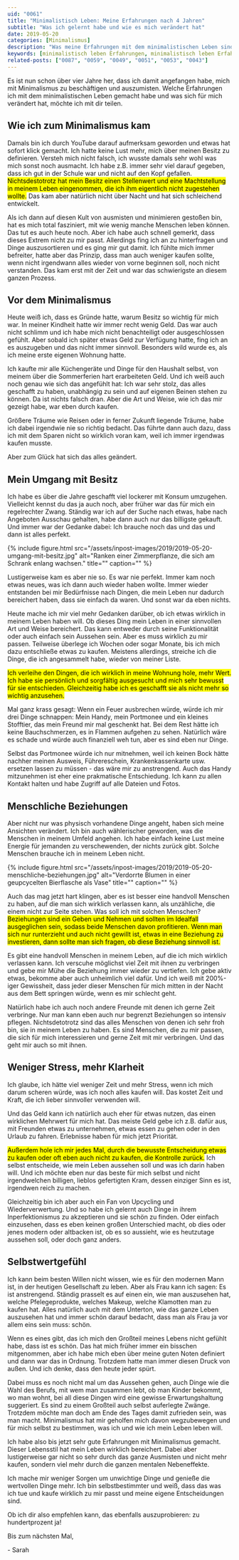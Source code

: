 ```yaml
---
uid: "0061"
title: "Minimalistisch Leben: Meine Erfahrungen nach 4 Jahren"
subtitle: "Was ich gelernt habe und wie es mich verändert hat"
date: 2019-05-20
categories: [Minimalismus]
description: "Was meine Erfahrungen mit dem minimalistischen Leben sind, was ich gelernt habe und wie es mich verändert hat."
keywords: [minimalistisch leben Erfahrungen, minimalistisch leben Erfahrung]
related-posts: ["0087", "0059", "0049", "0051", "0053", "0043"]
---
```

Es ist nun schon über vier Jahre her, dass ich damit angefangen habe, mich mit Minimalismus zu beschäftigen und auszumisten. Welche Erfahrungen ich mit dem minimalistischen Leben gemacht habe und was sich für mich verändert hat, möchte ich mit dir teilen.
<!--more-->

## Wie ich zum Minimalismus kam
Damals bin ich durch YouTube darauf aufmerksam geworden und etwas hat sofort klick gemacht. Ich hatte keine Lust mehr, mich über meinen Besitz zu definieren. Versteh mich nicht falsch, ich wusste damals sehr wohl was mich sonst noch ausmacht. Ich habe z.B. immer sehr viel darauf gegeben, dass ich gut in der Schule war und nicht auf den Kopf gefallen. <mark>Nichtsdestotrotz hat mein Besitz einen Stellenwert und eine Machtstellung in meinem Leben eingenommen, die ich ihm eigentlich nicht zugestehen wollte.</mark> Das kam aber natürlich nicht über Nacht und hat sich schleichend entwickelt.

Als ich dann auf diesen Kult von ausmisten und minimieren gestoßen bin, hat es mich total fasziniert, mit wie wenig manche Menschen leben können. Das tut es auch heute noch. Aber ich habe auch schnell gemerkt, dass dieses Extrem nicht zu mir passt. Allerdings fing ich an zu hinterfragen und Dinge auszusortieren und es ging mir gut damit. Ich fühlte mich immer befreiter, hatte aber das Prinzip, dass man auch weniger kaufen sollte, wenn nicht irgendwann alles wieder von vorne beginnen soll, noch nicht verstanden. Das kam erst mit der Zeit und war das schwierigste an diesem ganzen Prozess.

## Vor dem Minimalismus
Heute weiß ich, dass es Gründe hatte, warum Besitz so wichtig für mich war. In meiner Kindheit hatte wir immer recht wenig Geld. Das war auch nicht schlimm und ich habe mich nicht benachteiligt oder ausgeschlossen gefühlt. Aber sobald ich später etwas Geld zur Verfügung hatte, fing ich an es auszugeben und das nicht immer sinnvoll. Besonders wild wurde es, als ich meine erste eigenen Wohnung hatte.

Ich kaufte mir alle Küchengeräte und Dinge für den Haushalt selbst, von meinem über die Sommerferien hart erarbeiteten Geld. Und ich weiß auch noch genau wie sich das angefühlt hat: Ich war sehr stolz, das alles geschafft zu haben, unabhängig zu sein und auf eigenen Beinen stehen zu können. Da ist nichts falsch dran. Aber die Art und Weise, wie ich das mir gezeigt habe, war eben durch kaufen.

Größere Träume wie Reisen oder in ferner Zukunft liegende Träume, habe ich dabei irgendwie nie so richtig bedacht. Das führte dann auch dazu, dass ich mit dem Sparen nicht so wirklich voran kam, weil ich immer irgendwas kaufen musste.

Aber zum Glück hat sich das alles geändert.

## Mein Umgang mit Besitz
Ich habe es über die Jahre geschafft viel lockerer mit Konsum umzugehen. Vielleicht kennst du das ja auch noch, aber früher war das für mich ein regelrechter Zwang. Ständig war ich auf der Suche nach etwas, habe nach Angeboten Ausschau gehalten, habe dann auch nur das billigste gekauft. Und immer war der Gedanke dabei: Ich brauche noch das und das und dann ist alles perfekt.

{% include figure.html src="/assets/inpost-images/2019/2019-05-20-umgang-mit-besitz.jpg" alt="Ranken einer Zimmerpflanze, die sich am Schrank enlang wachsen." title="" caption="" %}

Lustigerweise kam es aber nie so. Es war nie perfekt. Immer kam noch etwas neues, was ich dann auch wieder haben wollte. Immer wieder entstanden bei mir Bedürfnisse nach Dingen, die mein Leben nur dadurch bereichert haben, dass sie einfach da waren. Und sonst war da eben nichts.

Heute mache ich mir viel mehr Gedanken darüber, ob ich etwas wirklich in meinem Leben haben will. Ob dieses Ding mein Leben in einer sinnvollen Art und Weise bereichert. Das kann entweder durch seine Funktionalität oder auch einfach sein Aussehen sein. Aber es muss wirklich zu mir passen. Teilweise überlege ich Wochen oder sogar Monate, bis ich mich dazu entschließe etwas zu kaufen. Meistens allerdings, streiche ich die Dinge, die ich angesammelt habe, wieder von meiner Liste.

<mark>Ich verleihe den Dingen, die ich wirklich in meine Wohnung hole, mehr Wert. Ich habe sie persönlich und sorgfältig ausgesucht und mich sehr bewusst für sie entschieden. Gleichzeitig habe ich es geschafft sie als nicht mehr so wichtig anzusehen.</mark>

Mal ganz krass gesagt: Wenn ein Feuer ausbrechen würde, würde ich mir drei Dinge schnappen: Mein Handy, mein Portmonee und ein kleines Stofftier, das mein Freund mir mal geschenkt hat. Bei dem Rest hätte ich keine Bauchschmerzen, es in Flammen aufgehen zu sehen. Natürlich wäre es schade und würde auch finanziell weh tun, aber es sind eben nur Dinge.

Selbst das Portmonee würde ich nur mitnehmen, weil ich keinen Bock hätte nachher meinen Ausweis, Führereschein, Krankenkassenkarte usw. ersetzen lassen zu müssen - das wäre mir zu anstrengend. Auch das Handy mitzunehmen ist eher eine prakmatische Entschiedung. Ich kann zu allen Kontakt halten und habe Zugriff auf alle Dateien und Fotos.

## Menschliche Beziehungen
Aber nicht nur was physisch vorhandene Dinge angeht, haben sich meine Ansichten verändert. Ich bin auch wählerischer geworden, was die Menschen in meinem Umfeld angehen. Ich habe einfach keine Lust meine Energie für jemanden zu verschewenden, der nichts zurück gibt. Solche Menschen brauche ich in meinem Leben nicht.

{% include figure.html src="/assets/inpost-images/2019/2019-05-20-menschliche-beziehungen.jpg" alt="Verdorrte Blumen in einer geupcycelten Bierflasche als Vase" title="" caption="" %}

Auch das mag jetzt hart klingen, aber es ist besser eine handvoll Menschen zu haben, auf die man sich wirklich verlassen kann, als unzähliche, die einem nicht zur Seite stehen. Was soll ich mit solchen Menschen? <mark>Beziehungen sind ein Geben und Nehmen und sollten im Idealfall ausgeglichen sein, sodass beide Menschen davon profitieren. Wenn man sich nur runterzieht und auch nicht gewillt ist, etwas in eine Beziehung zu investieren, dann sollte man sich fragen, ob diese Beziehung sinnvoll ist.</mark>

Es gibt eine handvoll Menschen in meinem Leben, auf die ich mich wirklich verlassen kann. Ich verscuhe möglichst viel Zeit mit ihnen zu verbringen und gebe mir Mühe die Beziehung immer wieder zu vertiefen. Ich gebe aktiv etwas, bekomme aber auch unheimlich viel dafür. Und ich weiß mit 200%-iger Gewissheit, dass jeder dieser Menschen für mich mitten in der Nacht aus dem Bett springen würde, wenn es mir schlecht geht.

Natürlich habe ich auch noch andere Freunde mit denen ich gerne Zeit verbringe. Nur man kann eben auch nur begrenzt Beziehungen so intensiv pflegen. Nichtsdetotrotz sind das alles Menschen von denen ich sehr froh bin, sie in meinem Leben zu haben. Es sind Menschen, die zu mir passen, die sich für mich interessieren und gerne Zeit mit mir verbringen. Und das geht mir auch so mit ihnen.

## Weniger Stress, mehr Klarheit
Ich glaube, ich hätte viel weniger Zeit und mehr Stress, wenn ich mich darum scheren würde, was ich noch alles kaufen will. Das kostet Zeit und Kraft, die ich lieber sinnvoller verwenden will.

Und das Geld kann ich natürlich auch eher für etwas nutzen, das einen wirklichen Mehrwert für mich hat. Das meiste Geld gebe ich z.B. dafür aus, mit Freunden etwas zu unternehmen, etwas essen zu gehen oder in den Urlaub zu fahren. Erlebnisse haben für mich jetzt Priorität.

<mark>Außerdem hole ich mir jedes Mal, durch die bewusste Entscheidung etwas zu kaufen oder oft eben auch nicht zu kaufen, die Kontrolle zurück.</mark> Ich selbst entscheide, wie mein Leben aussehen soll und was ich darin haben will. Und ich möchte eben nur das beste für mich selbst und nicht irgendwelchen billigen, lieblos gefertigten Kram, dessen einziger Sinn es ist, irgendwen reich zu machen.

Gleichzeitig bin ich aber auch ein Fan von Upcycling und Wiederverwertung. Und so habe ich gelernt auch Dinge in ihrem Inperfektionismus zu akzeptieren und sie schön zu finden. Oder einfach einzusehen, dass es eben keinen großen Unterschied macht, ob dies oder jenes modern oder altbacken ist, ob es so aussieht, wie es heutzutage aussehen soll, oder doch ganz anders.

## Selbstwertgefühl
Ich kann beim besten Willen nicht wissen, wie es für den modernen Mann ist, in der heutigen Gesellschaft zu leben. Aber als Frau kann ich sagen: Es ist anstrengend. Ständig prasselt es auf einen ein, wie man auszusehen hat, welche Pfelegeprodukte, welches Makeup, welche Klamotten man zu kaufen hat. Alles natürlich auch mit dem Unterton, wie das ganze Leben auszusehen hat und immer schön darauf bedacht, dass man als Frau ja vor allem eins sein muss: schön.

Wenn es eines gibt, das ich mich den Großteil meines Lebens nicht gefühlt habe, dass ist es schön. Das hat mich früher immer ein bisschen mitgenommen, aber ich habe mich eben über meine guten Noten definiert und dann war das in Ordnung. Trotzdem hatte man immer diesen Druck von außen. Und ich denke, dass den heute jeder spürt.

Dabei muss es noch nicht mal um das Aussehen gehen, auch Dinge wie die Wahl des Berufs, mit wem man zusammen lebt, ob man Kinder bekommt, wo man wohnt, bei all diese Dingen wird eine gewisse Erwartungshaltung suggeriert. Es sind zu einem Großteil auch selbst auferlegte Zwänge. Trotzdem möchte man doch am Ende des Tages damit zufrieden sein, was man macht. Minimalismus hat mir geholfen mich davon wegzubewegen und für mich selbst zu bestimmen, was ich und wie ich mein Leben leben will.

Ich habe also bis jetzt sehr gute Erfahrungen mit Minimalismus gemacht. Dieser Lebensstil hat mein Leben wirklich bereichert. Dabei aber lustigerweise gar nicht so sehr durch das ganze Ausmisten und nicht mehr kaufen, sondern viel mehr durch die ganzen mentalen Nebeneffekte.

Ich mache mir weniger Sorgen um unwichtige Dinge und genieße die wertvollen Dinge mehr. Ich bin selbstbestimmter und weiß, dass das was ich tue und kaufe wirklich zu mir passt und meine eigene Entscheidungen sind.

Ob ich dir also empfehlen kann, das ebenfalls auszuprobieren: zu hundertprozent ja!

Bis zum nächsten Mal,

\- Sarah
